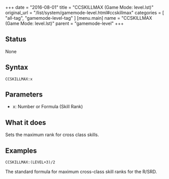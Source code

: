 +++
date = "2016-08-01"
title = "CCSKILLMAX (Game Mode: level.lst)"
original_url = "/list/system/gamemode-level.html#ccskillmax"
categories = [ "all-tag", "gamemode-level-tag" ]
[menu.main]
    name = "CCSKILLMAX (Game Mode: level.lst)"
    parent = "gamemode-level"
+++

## Status

None

## Syntax

`CCSKILLMAX:x`

## Parameters

-   x: Number or Formula (Skill Rank)



What it does
------------

Sets the maximum rank for cross class skills.

Examples
--------

`CCSKILLMAX:(LEVEL+3)/2`

The standard formula for maximum cross-class skill ranks for the R/SRD.

